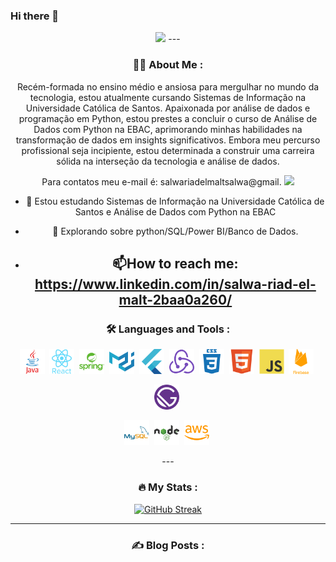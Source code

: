 ### Hi there 👋
<div id="header" align="center">
  <img src="https://media.giphy.com/media/dECBf0xnwQKCPZOkiC/giphy.gif" width="100"/>
 ---

### :woman_technologist: About Me :
 Recém-formada no ensino médio e ansiosa para mergulhar no mundo da tecnologia, estou atualmente cursando Sistemas de Informação na Universidade Católica de Santos. Apaixonada por análise de dados e programação em Python, estou prestes a concluir o curso de Análise de Dados com Python na EBAC, aprimorando minhas habilidades na transformação de dados em insights significativos. Embora meu percurso profissional seja incipiente, estou determinada a construir uma carreira sólida na interseção da tecnologia e análise de dados.

Para contatos meu e-mail é: salwariadelmaltsalwa@gmail. <img src="https://media.giphy.com/media/WUlplcMpOCEmTGBtBW/giphy.gif" width="30"> 
  - :telescope: Estou estudando Sistemas de Informação na Universidade Católica de Santos e Análise de Dados com Python na EBAC


- :seedling: Explorando sobre python/SQL/Power BI/Banco de Dados.



- :mailbox:How to reach me: https://www.linkedin.com/in/salwa-riad-el-malt-2baa0a260/
  ---


### :hammer_and_wrench: Languages and Tools :
<div>
  <img src="https://github.com/devicons/devicon/blob/master/icons/java/java-original-wordmark.svg" title="Java" alt="Java" width="40" height="40"/>&nbsp;
  <img src="https://github.com/devicons/devicon/blob/master/icons/react/react-original-wordmark.svg" title="React" alt="React" width="40" height="40"/>&nbsp;
  <img src="https://github.com/devicons/devicon/blob/master/icons/spring/spring-original-wordmark.svg" title="Spring" alt="Spring" width="40" height="40"/>&nbsp;
  <img src="https://github.com/devicons/devicon/blob/master/icons/materialui/materialui-original.svg" title="Material UI" alt="Material UI" width="40" height="40"/>&nbsp;
  <img src="https://github.com/devicons/devicon/blob/master/icons/flutter/flutter-original.svg" title="Flutter" alt="Flutter" width="40" height="40"/>&nbsp;
  <img src="https://github.com/devicons/devicon/blob/master/icons/redux/redux-original.svg" title="Redux" alt="Redux " width="40" height="40"/>&nbsp;
  <img src="https://github.com/devicons/devicon/blob/master/icons/css3/css3-plain-wordmark.svg"  title="CSS3" alt="CSS" width="40" height="40"/>&nbsp;
  <img src="https://github.com/devicons/devicon/blob/master/icons/html5/html5-original.svg" title="HTML5" alt="HTML" width="40" height="40"/>&nbsp;
  <img src="https://github.com/devicons/devicon/blob/master/icons/javascript/javascript-original.svg" title="JavaScript" alt="JavaScript" width="40" height="40"/>&nbsp;
  <img src="https://github.com/devicons/devicon/blob/master/icons/firebase/firebase-plain-wordmark.svg" title="Firebase" alt="Firebase" width="40" height="40"/>&nbsp;


  <img src="https://github.com/devicons/devicon/blob/master/icons/gatsby/gatsby-original.svg" title="Gatsby"  alt="Gatsby" width="40" height="40"/>&nbsp;

  <img src="https://github.com/devicons/devicon/blob/master/icons/mysql/mysql-original-wordmark.svg" title="MySQL"  alt="MySQL" width="40" height="40"/>&nbsp;
  <img src="https://github.com/devicons/devicon/blob/master/icons/nodejs/nodejs-original-wordmark.svg" title="NodeJS" alt="NodeJS" width="40" height="40"/>&nbsp;
  <img src="https://github.com/devicons/devicon/blob/master/icons/amazonwebservices/amazonwebservices-plain-wordmark.svg" title="AWS" alt="AWS" width="40" height="40"/>&nbsp;
   

</div> 
  ---
  
### :fire: My Stats :

 [![GitHub Streak](http://github-readme-streak-stats.herokuapp.com?user=your-github-username&theme=dark&background=000000)](https://git.io/streak-stats) 
 
 ---


### :writing_hand: Blog Posts :
 <!-- BLOG-POST-LIST:START -->

<!-- BLOG-POST-LIST:END -->
 


